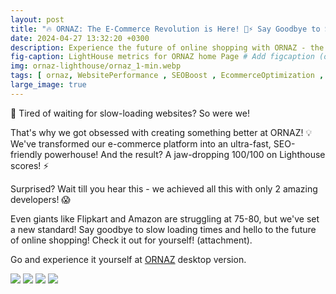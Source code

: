 ```yaml
---
layout: post
title: "🔥 ORNAZ: The E-Commerce Revolution is Here! 💯⚡️ Say Goodbye to Slow Websites!"
date: 2024-04-27 13:32:20 +0300
description: Experience the future of online shopping with ORNAZ - the ultra-fast, SEO-friendly e-commerce platform with a perfect 100/100 Lighthouse score! Say goodbye to slow loading times and hello to seamless browsing. Try it now!. # Add post description (optional)
fig-caption: LightHouse metrics for ORNAZ home Page # Add figcaption (optional)
img: ornaz-lighthouse/ornaz_1-min.webp
tags: [ ornaz, WebsitePerformance , SEOBoost , EcommerceOptimization , FrontEndDevelopment ]
large_image: true
---
```

🚀 Tired of waiting for slow-loading websites? So were we!

That's why we got obsessed with creating something better at ORNAZ! 💡 We've transformed our e-commerce platform into an ultra-fast, SEO-friendly powerhouse! And the result? A jaw-dropping 100/100 on Lighthouse scores! ⚡️

 
Surprised? Wait till you hear this - we achieved all this with only 2 amazing developers! 😱
 
Even giants like Flipkart and Amazon are struggling at 75-80, but we've set a new standard! Say goodbye to slow loading times and hello to the future of online shopping! Check it out for yourself! (attachment).

Go and experience it yourself at [ORNAZ](https://www.ornaz.com/) desktop version.


<img src="{{site.url}}{{site.baseurls}}/assets/img/ornaz-lighthouse/ornaz_2.png" />
<img src="{{site.url}}{{site.baseurls}}/assets/img/ornaz-lighthouse/ornaz_3.png" />
<img src="{{site.url}}{{site.baseurls}}/assets/img/ornaz-lighthouse/flipkart.png" />
<img src="{{site.url}}{{site.baseurls}}/assets/img/ornaz-lighthouse/amazon.png" />


